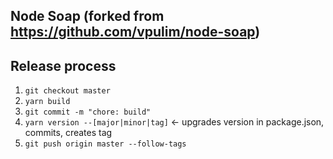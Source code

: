 ## Node Soap (forked from https://github.com/vpulim/node-soap)

## Release process
1. `git checkout master`
1. `yarn build`
1. `git commit -m "chore: build"`
1. `yarn version --[major|minor|tag]` <- upgrades version in package.json, commits, creates tag
1. `git push origin master --follow-tags`

